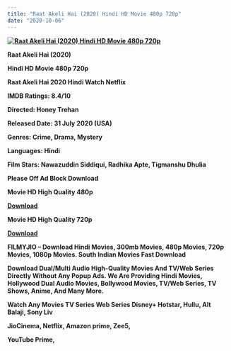 ```yaml
---
title: "Raat Akeli Hai (2020) Hindi HD Movie 480p 720p"
date: "2020-10-06"
---
```


[**![Raat Akeli Hai (2020)  Hindi HD Movie 480p 720p ](https://1.bp.blogspot.com/-tGh2xTCN5-I/XyZWYRKX-4I/AAAAAAAAELk/qJpYJdo3mt0GQveoStes0S1IiR3GLwW6gCLcBGAsYHQ/s1600/raatakelihe.webp "Raat Akeli Hai (2020)  Hindi HD Movie 480p 720p ")**](https://1.bp.blogspot.com/-tGh2xTCN5-I/XyZWYRKX-4I/AAAAAAAAELk/qJpYJdo3mt0GQveoStes0S1IiR3GLwW6gCLcBGAsYHQ/s1600/raatakelihe.webp)

 **Raat Akeli Hai (2020)** 

**Hindi HD Movie 480p 720p** 

**Raat Akeli Hai 2020 Hindi Watch Netflix** 

**IMDB Ratings: 8.4/10**

**Directed: Honey Trehan**

**Released Date: 31 July 2020 (USA)**

**Genres: Crime, Drama, Mystery**

**Languages: Hindi**

**Film Stars: Nawazuddin Siddiqui, Radhika Apte, Tigmanshu Dhulia**

**Please Off Ad Block Download**

 **Movie HD High Quality 480p** 

**[Download](https://zee.gl/k6UFXTz)** 

 **Movie HD High Quality 720p** 

**[Download](https://zee.gl/uCOCEQG)** 

**FILMYJIO – Download Hindi Movies, 300mb Movies, 480p Movies, 720p Movies, 1080p Movies. South Indian Movies Fast Download**

**Download Dual/Multi Audio High-Quality Movies And TV/Web Series Directly Without Any Popup Ads. We Are Providing Hindi Movies, Hollywood Dual Audio Movies, Bollywood Movies, TV/Web Series, TV Shows, Anime, And Many More.**

**Watch Any Movies TV Series Web Series Disney+ Hotstar, Hullu, Alt Balaji, Sony Liv**

**JioCinema, Netflix, Amazon prime, Zee5,**

**YouTube Prime,**
